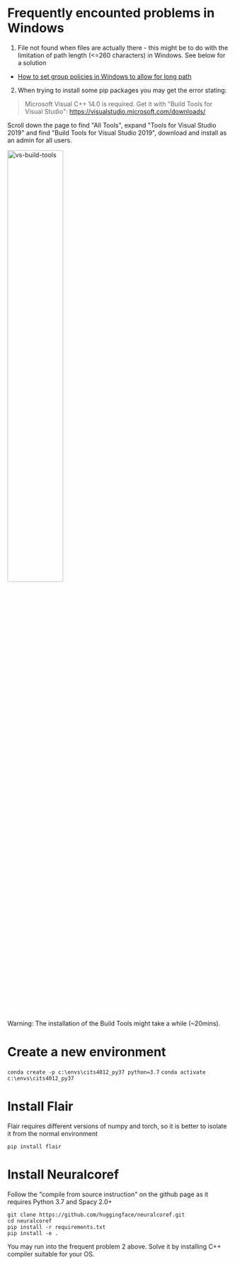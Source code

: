 # Frequently encounted problems in Windows

1. File not found when files are actually there - this might be to do with the limitation of path length (<=260 characters) in Windows. See below for a solution

* [How to set group policies in Windows to allow for long path](https://www.howtogeek.com/266621/how-to-make-windows-10-accept-file-paths-over-260-characters/)

2. When trying to install some pip packages you may get the error stating:

> Microsoft Visual C++ 14.0 is required. Get it with "Build Tools for Visual Studio": https://visualstudio.microsoft.com/downloads/

Scroll down the page to find "All Tools", expand "Tools for Visual Studio 2019" and find "Build Tools for Visual Studio 2019", download and install as an admin for all users.

<img width="50%" alt="vs-build-tools" src="https://user-images.githubusercontent.com/1005582/123034052-6d6d0980-d41b-11eb-8fe2-2f541825375d.png">

Warning: The installation of the Build Tools might take a while (~20mins).
 
# Create a new environment

`conda create -p c:\envs\cits4012_py37 python=3.7`
`conda activate c:\envs\cits4012_py37`

# Install Flair
Flair requires different versions of numpy and torch, so it is better to isolate it from the normal environment

`pip install flair`

# Install Neuralcoref
Follow the "compile from source instruction" on the github page as it requires Python 3.7 and Spacy 2.0+

```
git clone https://github.com/huggingface/neuralcoref.git
cd neuralcoref
pip install -r requirements.txt
pip install -e .
```
You may run into the frequent problem 2 above. Solve it by installing C++ compiler suitable for your OS. 

